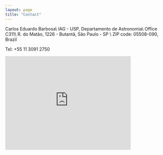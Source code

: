 ```yaml
---
layout: page
title: "Contact"
---
```


Carlos Eduardo Barbosa​​\\
IAG - USP, Departamento de Astronomia\\
Office C311\\
R. do Matão, 1226 - Butantã, São Paulo - SP \\
ZIP code: 05508-090, Brazil

Tel: +55 11 3091 2750

<iframe src="https://www.google.com/maps/embed?pb=!1m18!1m12!1m3!1d3657.2461004089!2d-46.73605408446694!3d-23.559603167413677!2m3!1f0!2f0!3f0!3m2!1i1024!2i768!4f13.1!3m3!1m2!1s0x94ce56116fca7c5f%3A0xd719f1339d3d2a14!2sIAG!5e0!3m2!1sen!2sbr!4v1519150845281" width="400" height="300" frameborder="0" style="border:0" allowfullscreen></iframe>